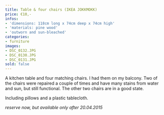 ```yaml
---
title: Table & four chairs (IKEA JOKKMOKK)
price: €10,-
infos:
- 'dimensions: 118cm long x 74cm deep x 74cm high'
- 'materials: pine wood'
- 'outworn and sun-bleached'
categories:
- furniture
images:
- DSC_0132.JPG
- DSC_0130.JPG
- DSC_0131.JPG
sold: false
---
```


A kitchen table and four matching chairs. I had them on my balcony. Two of the chairs were repaired a couple of times and have many stains from water and sun, but still functional. The other two chairs are in a good state. 

Including pillows and a plastic tablecloth.  

*reserve now, but available only after 20.04.2015*
